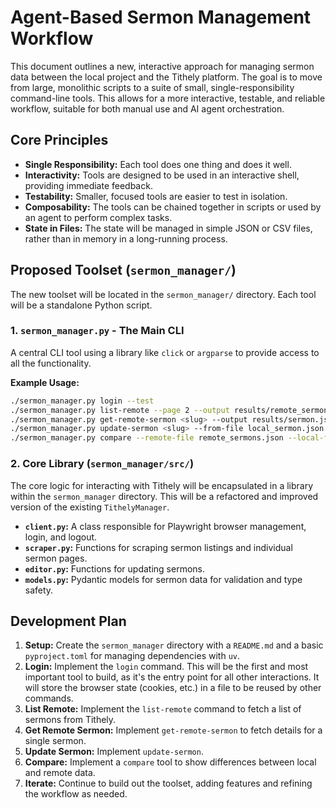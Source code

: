 # Agent-Based Sermon Management Workflow

This document outlines a new, interactive approach for managing sermon data between the local project and the Tithely platform. The goal is to move from large, monolithic scripts to a suite of small, single-responsibility command-line tools. This allows for a more interactive, testable, and reliable workflow, suitable for both manual use and AI agent orchestration.

## Core Principles

- **Single Responsibility:** Each tool does one thing and does it well.
- **Interactivity:** Tools are designed to be used in an interactive shell, providing immediate feedback.
- **Testability:** Smaller, focused tools are easier to test in isolation.
- **Composability:** The tools can be chained together in scripts or used by an agent to perform complex tasks.
- **State in Files:** The state will be managed in simple JSON or CSV files, rather than in memory in a long-running process.

## Proposed Toolset (`sermon_manager/`)

The new toolset will be located in the `sermon_manager/` directory. Each tool will be a standalone Python script.

### 1. `sermon_manager.py` - The Main CLI

A central CLI tool using a library like `click` or `argparse` to provide access to all the functionality.

**Example Usage:**

```bash
./sermon_manager.py login --test
./sermon_manager.py list-remote --page 2 --output results/remote_sermons_page_2.json
./sermon_manager.py get-remote-sermon <slug> --output results/sermon.json
./sermon_manager.py update-sermon <slug> --from-file local_sermon.json
./sermon_manager.py compare --remote-file remote_sermons.json --local-file local_sermons.json
```

### 2. Core Library (`sermon_manager/src/`)

The core logic for interacting with Tithely will be encapsulated in a library within the `sermon_manager` directory. This will be a refactored and improved version of the existing `TithelyManager`.

- **`client.py`:** A class responsible for Playwright browser management, login, and logout.
- **`scraper.py`:** Functions for scraping sermon listings and individual sermon pages.
- **`editor.py`:** Functions for updating sermons.
- **`models.py`:** Pydantic models for sermon data for validation and type safety.

## Development Plan

1.  **Setup:** Create the `sermon_manager` directory with a `README.md` and a basic `pyproject.toml` for managing dependencies with `uv`.
2.  **Login:** Implement the `login` command. This will be the first and most important tool to build, as it's the entry point for all other interactions. It will store the browser state (cookies, etc.) in a file to be reused by other commands.
3.  **List Remote:** Implement the `list-remote` command to fetch a list of sermons from Tithely.
4.  **Get Remote Sermon:** Implement `get-remote-sermon` to fetch details for a single sermon.
5.  **Update Sermon:** Implement `update-sermon`.
6.  **Compare:** Implement a `compare` tool to show differences between local and remote data.
7.  **Iterate:** Continue to build out the toolset, adding features and refining the workflow as needed.